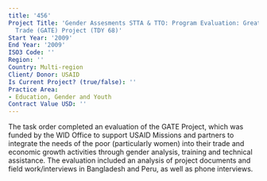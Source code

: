 ```yaml
---
title: '456'
Project Title: 'Gender Assesments STTA & TTO: Program Evaluation: Greater Access to
  Trade (GATE) Project (TDY 68)'
Start Year: '2009'
End Year: '2009'
ISO3 Code: ''
Region: ''
Country: Multi-region
Client/ Donor: USAID
Is Current Project? (true/false): ''
Practice Area:
- Education, Gender and Youth
Contract Value USD: ''
---
```


The task order completed an evaluation of the GATE Project, which was funded by the WID Office to support USAID Missions and partners to integrate the needs of the poor (particularly women) into their trade and economic growth activities through gender analysis, training and technical assistance. The evaluation included an analysis of project documents and field work/interviews in Bangladesh and Peru, as well as phone interviews.